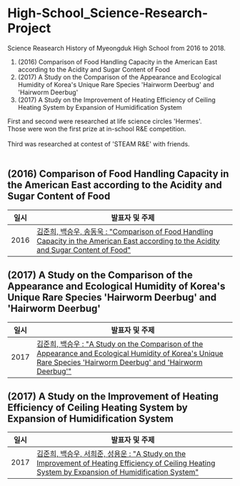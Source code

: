 # High-School_Science-Research-Project

Science Reasearch History of Myeongduk High School from 2016 to 2018.

1. (2016) Comparison of Food Handling Capacity in the American East according to the Acidity and Sugar Content of Food
2. (2017) A Study on the Comparison of the Appearance and Ecological Humidity of Korea's Unique Rare Species 'Hairworm Deerbug' and 'Hairworm Deerbug'
3. (2017) A Study on the Improvement of Heating Efficiency of Ceiling Heating System by Expansion of Humidification System

First and second were researched at life science circles 'Hermes'.<br>Those were won the first prize at in-school R&E competition.
<br><br>
Third was researched at contest of 'STEAM R&E' with friends.<br><br>

## (2016) Comparison of Food Handling Capacity in the American East according to the Acidity and Sugar Content of Food
| 일시            | 발표자 및 주제                                                                                                                                                                                                  |  
|---------------|-----------------------------------------------------------------------------------------------------------------------------------------------------------------------------------------------------------|  
| 2016 | [김준희, 백승우, 송동욱 : "Comparison of Food Handling Capacity in the American East according to the Acidity and Sugar Content of Food"](https://github.com/SaFD-00/High-School_Science-Research-Project/blob/main/(2016)Comparison%20of%20Food%20Handling%20Capacity%20in%20the%20American%20East%20according%20to%20the%20Acidity%20and%20Sugar%20Content%20of%20Food/2_Presentation.pdf)|  


## (2017) A Study on the Comparison of the Appearance and Ecological Humidity of Korea's Unique Rare Species 'Hairworm Deerbug' and 'Hairworm Deerbug'
| 일시            | 발표자 및 주제                                                                                                                                                                                                  |  
|---------------|-----------------------------------------------------------------------------------------------------------------------------------------------------------------------------------------------------------|  
| 2017 | [김준희, 백승우 : "A Study on the Comparison of the Appearance and Ecological Humidity of Korea's Unique Rare Species 'Hairworm Deerbug' and 'Hairworm Deerbug'"](https://github.com/SaFD-00/High-School_Science-Research-Project/blob/main/(2017)A%20Study%20on%20the%20Comparison%20of%20the%20Appearance%20and%20Ecological%20Humidity%20of%20Korea's%20Unique%20Rare%20Species%20'Hairworm%20Deerbug'%20and%20'Hairworm%20Deerbug'/1_Paper.pdf) |  


## (2017) A Study on the Improvement of Heating Efficiency of Ceiling Heating System by Expansion of Humidification System
| 일시            | 발표자 및 주제                                                                                                                                                                                                  |  
|---------------|-----------------------------------------------------------------------------------------------------------------------------------------------------------------------------------------------------------|  
| 2017 | [김준희, 백승우, 서희준, 성용운 : "A Study on the Improvement of Heating Efficiency of Ceiling Heating System by Expansion of Humidification System"](https://github.com/SaFD-00/High-School_Science-Research-Project/blob/main/(2017)A%20Study%20on%20the%20Improvement%20of%20Heating%20Efficiency%20of%20Ceiling%20Heating%20System%20by%20Expansion%20of%20Humidification%20System/1_Paper.pdf)|
